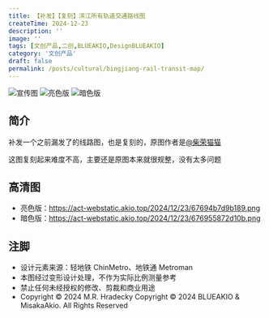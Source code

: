 ```yaml
---
title: 【补发】【复刻】滨江所有轨道交通路线图
createTime: 2024-12-23
description: ''
image: ''
tags: [文创产品,二创,BLUEAKIO,DesignBLUEAKIO]
category: '文创产品'
draft: false 
permalink: /posts/cultural/bingjiang-rail-transit-map/
---
```

![](https://act-webstatic.akio.top/2024/12/23/6769551b56fc5.png '宣传图')
![](https://act-webstatic.akio.top/2024/12/23/676954bbb4e63.png '亮色版')
![](https://act-webstatic.akio.top/2024/12/23/676955872d10b.png '暗色版')

## 简介
补发一个之前漏发了的线路图，也是复刻的，原图作者是[@柴荣猫猫](https://space.bilibili.com/1634064378)

这图复刻起来难度不高，主要还是原图本来就很规整，没有太多问题

## 高清图
- 亮色版：https://act-webstatic.akio.top/2024/12/23/67694b7d9b189.png
- 暗色版：https://act-webstatic.akio.top/2024/12/23/676955872d10b.png

## 注脚
- 设计元素来源：轻地铁 ChinMetro、地铁通 Metroman
- 本图经过变形设计处理，不作为实际比例测量参考
- 禁止任何未经授权的修改、剪裁和商业用途
- Copyright © 2024 M.R. Hradecky Copyright © 2024 BLUEAKIO & MisakaAkio. All Rights Reserved